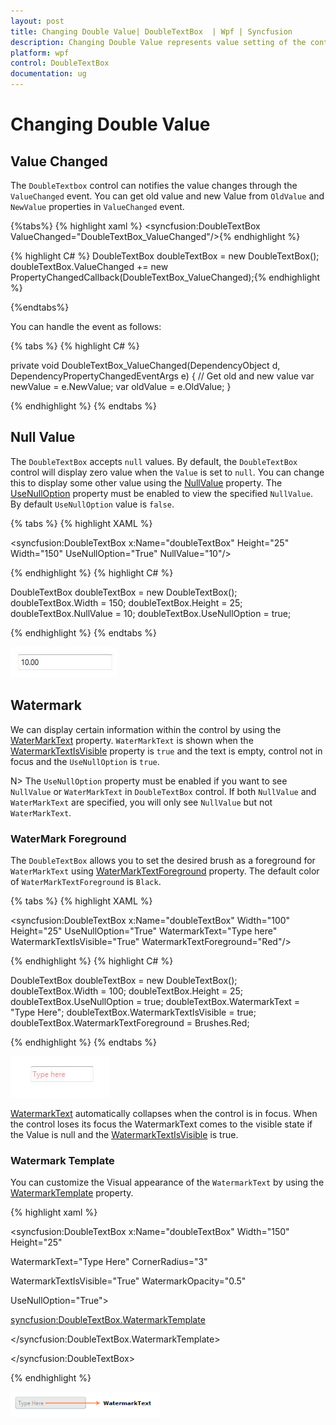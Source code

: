 ```yaml
---
layout: post
title: Changing Double Value| DoubleTextBox  | Wpf | Syncfusion
description: Changing Double Value represents value setting of the control and customization of the Watermark text and it's appearance
platform: wpf
control: DoubleTextBox 
documentation: ug
---
```


# Changing Double Value

## Value Changed

The `DoubleTextbox` control can notifies the value changes through the `ValueChanged` event. You can get old value and new Value from `OldValue` and `NewValue` properties in `ValueChanged` event.


{%tabs%}
{% highlight xaml %} <syncfusion:DoubleTextBox ValueChanged="DoubleTextBox_ValueChanged"/>{% endhighlight %}

{% highlight C# %} DoubleTextBox doubleTextBox = new DoubleTextBox();
doubleTextBox.ValueChanged += new PropertyChangedCallback(DoubleTextBox_ValueChanged);{% endhighlight %}

{%endtabs%}

You can handle the event as follows:

{% tabs %}
{% highlight C# %}

private void DoubleTextBox_ValueChanged(DependencyObject d, DependencyPropertyChangedEventArgs e)
{
    // Get old and new value
    var newValue = e.NewValue;
    var oldValue = e.OldValue;
}

{% endhighlight %}
{% endtabs %}

## Null Value

The `DoubleTextBox` accepts `null` values. By default, the `DoubleTextBox` control will display zero value when the `Value` is set to `null`. You can change this to display some other  value using the  [NullValue](https://help.syncfusion.com/cr/cref_files/wpf/Syncfusion.Shared.Wpf~Syncfusion.Windows.Shared.DoubleTextbox~NullValue.html) property. The [UseNullOption](https://help.syncfusion.com/cr/cref_files/wpf/Syncfusion.Shared.Wpf~Syncfusion.Windows.Shared.EditorBase~UseNullOption.html) property must be enabled to view the specified `NullValue`. By default `UseNullOption` value is `false`.

{% tabs %}
{% highlight XAML %}

<syncfusion:DoubleTextBox x:Name="doubleTextBox" Height="25"
                          Width="150" UseNullOption="True" NullValue="10"/>

{% endhighlight %}
{% highlight C# %}

DoubleTextBox doubleTextBox = new DoubleTextBox();
doubleTextBox.Width = 150;
doubleTextBox.Height = 25;
doubleTextBox.NullValue = 10;
doubleTextBox.UseNullOption = true;

{% endhighlight %}
{% endtabs %}

![Double text box null value](Changing-Double-Value_images/NullValue.jpeg)


## Watermark

We can display certain information within the control by using the [WaterMarkText](https://help.syncfusion.com/cr/cref_files/wpf/Syncfusion.Shared.Wpf~Syncfusion.Windows.Shared.EditorBase~WatermarkText.html) property. `WaterMarkText` is shown when the [WatermarkTextIsVisible](https://help.syncfusion.com/cr/cref_files/wpf/Syncfusion.Shared.Wpf~Syncfusion.Windows.Shared.EditorBase~WatermarkTextIsVisible.html) property is `true` and the text is empty, control not in focus and the `UseNullOption` is `true`.

N> The `UseNullOption` property must be enabled if you want to see `NullValue` or `WaterMarkText` in `DoubleTextBox` control. If both `NullValue` and `WaterMarkText` are specified, you will only see `NullValue` but not `WaterMarkText`.

### WaterMark Foreground

The `DoubleTextBox` allows you to set the desired brush as a foreground for `WaterMarkText` using [WaterMarkTextForeground](https://help.syncfusion.com/cr/cref_files/wpf/Syncfusion.Shared.Wpf~Syncfusion.Windows.Shared.EditorBase~WaterMarkTextForeground.html) property. The default color of `WaterMarkTextForeground` is `Black`.

{% tabs %}
{% highlight XAML %}

<syncfusion:DoubleTextBox x:Name="doubleTextBox" Width="100"
                          Height="25" UseNullOption="True" WatermarkText="Type here"
                          WatermarkTextIsVisible="True" WatermarkTextForeground="Red"/>

{% endhighlight %}
{% highlight C# %}

DoubleTextBox doubleTextBox = new DoubleTextBox();
doubleTextBox.Width = 100;
doubleTextBox.Height = 25;
doubleTextBox.UseNullOption = true;
doubleTextBox.WatermarkText = "Type Here";
doubleTextBox.WatermarkTextIsVisible = true;
doubleTextBox.WatermarkTextForeground = Brushes.Red;

{% endhighlight %}
{% endtabs %}

![WaterMark text foreground](Changing-Double-Value_images/WaterMark-Foreground.jpeg)


[WatermarkText](https://help.syncfusion.com/cr/cref_files/wpf/Syncfusion.Shared.Wpf~Syncfusion.Windows.Shared.EditorBase~WatermarkText.html) automatically collapses when the control is in focus. When the control loses its focus the WatermarkText comes to the visible state if the Value is null and the [WatermarkTextIsVisible](https://help.syncfusion.com/cr/cref_files/wpf/Syncfusion.Shared.Wpf~Syncfusion.Windows.Shared.EditorBase~WatermarkTextIsVisible.html) is true.

### Watermark Template

You can customize the Visual appearance of the `WatermarkText` by using the [WatermarkTemplate](https://help.syncfusion.com/cr/cref_files/wpf/Syncfusion.Shared.Wpf~Syncfusion.Windows.Shared.EditorBase~WatermarkTemplate.html) property.



{% highlight xaml %}

<syncfusion:DoubleTextBox x:Name="doubleTextBox" Width="150" Height="25"

WatermarkText="Type Here" CornerRadius="3" 

WatermarkTextIsVisible="True" WatermarkOpacity="0.5" 

UseNullOption="True">

<syncfusion:DoubleTextBox.WatermarkTemplate>

<DataTemplate>

<Border Background="LightGray">

<TextBlock Text="{Binding}" VerticalAlignment="Center" Margin="5,0,0,0"/>

</Border>

</DataTemplate>

</syncfusion:DoubleTextBox.WatermarkTemplate>

</syncfusion:DoubleTextBox>

{% endhighlight %}

![Watermark template](Changing-Double-Value_images/WaterMark-Template.png)



